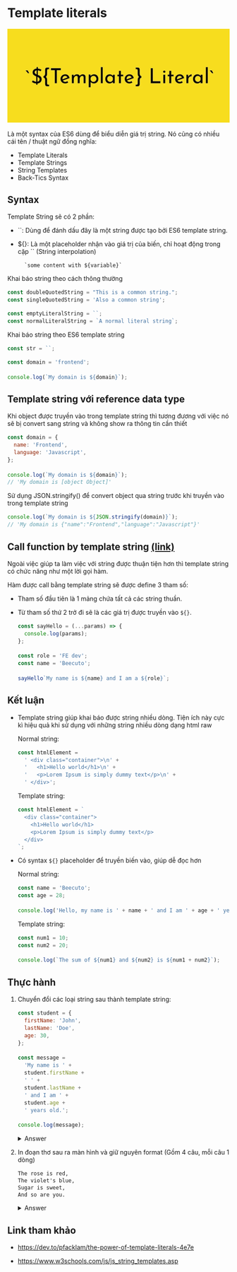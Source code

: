 # Template literals

![](../images/template-string-es6.webp)

Là một syntax của ES6 dùng để biểu diễn giá trị string. Nó cũng có nhiều cái tên / thuật ngữ đồng nghĩa:

- Template Literals
- Template Strings
- String Templates
- Back-Tics Syntax

## Syntax

Template String sẽ có 2 phần:

- ``: Dùng để đánh dấu đây là một string được tạo bởi ES6 template string.

- ${}: Là một placeholder nhận vào giá trị của biến, chỉ hoạt động trong cặp `` (String interpolation)

  ```
    `some content with ${variable}`
  ```

Khai báo string theo cách thông thường

```js
const doubleQuotedString = "This is a common string.";
const singleQuotedString = 'Also a common string';
```

```js
const emptyLiteralString = ``;
const normalLiteralString = `A normal literal string`;
```

Khai báo string theo ES6 template string

```js
const str = ``;
```

```js
const domain = 'frontend';

console.log(`My domain is ${domain}`);
```

## Template string với reference data type

Khi object được truyền vào trong template string thì tương đương với việc nó sẽ bị convert sang string và không show ra thông tin cần thiết

```js
const domain = {
  name: 'Frontend',
  language: 'Javascript',
};

console.log(`My domain is ${domain}`);
// 'My domain is [object Object]'
```

Sử dụng JSON.stringify() để convert object qua string trước khi truyền vào trong template string

```js
console.log(`My domain is ${JSON.stringify(domain)}`);
// 'My domain is {"name":"Frontend","language":"Javascript"}'
```

## Call function by template string [(link)](https://developer.mozilla.org/en-US/docs/Web/JavaScript/Reference/Template_literals)

Ngoài việc giúp ta làm việc với string được thuận tiện hơn thì template string có chức năng như một lời gọi hàm.

Hàm được call bằng template string sẽ được define 3 tham số:

- Tham số đầu tiên là 1 mảng chứa tất cả các string thuần.

- Từ tham số thứ 2 trở đi sẽ là các giá trị được truyền vào `${}`.

  ```js
  const sayHello = (...params) => {
    console.log(params);
  };

  const role = 'FE dev';
  const name = 'Beecuto';

  sayHello`My name is ${name} and I am a ${role}`;
  ```

## Kết luận

- Template string giúp khai báo được string nhiều dòng. Tiện ích này cực kì hiệu quả khi sử dụng với những string nhiều dòng dạng html raw

  Normal string:

  ```js
  const htmlElement =
    ' <div class="container">\n' +
    '   <h1>Hello world</h1>\n' +
    '   <p>Lorem Ipsum is simply dummy text</p>\n' +
    ' </div>';
  ```

  Template string:

  ```js
  const htmlElement = `
    <div class="container">
      <h1>Hello world</h1>
      <p>Lorem Ipsum is simply dummy text</p>
    </div>
  `;
  ```

- Có syntax `${}` placeholder để truyền biến vào, giúp dễ đọc hơn

  Normal string:

  ```js
  const name = 'Beecuto';
  const age = 28;

  console.log('Hello, my name is ' + name + ' and I am ' + age + ' years old.');
  ```

  Template string:

  ```js
  const num1 = 10;
  const num2 = 20;

  console.log(`The sum of ${num1} and ${num2} is ${num1 + num2}`);
  ```

## Thực hành

1. Chuyển đổi các loại string sau thành template string:

   ```js
   const student = {
     firstName: 'John',
     lastName: 'Doe',
     age: 30,
   };

   const message =
     'My name is ' +
     student.firstName +
     ' ' +
     student.lastName +
     ' and I am ' +
     student.age +
     ' years old.';

   console.log(message);
   ```

   <details>
     <summary>Answer</summary>

   ```js
   const message = `My name is ${firstName} ${lastName} and I am ${age} years old.`;
   ```

   </details>

2. In đoạn thơ sau ra màn hình và giữ nguyên format (Gồm 4 câu, mỗi câu 1 dòng)

   ```
   The rose is red,
   The violet's blue,
   Sugar is sweet,
   And so are you.
   ```

     <details>
     <summary>Answer</summary>

   ```js
   const poem = `
    The rose is red,
    The violet's blue,
    Sugar is sweet,
    And so are you.
   `;

   console.log(poem);
   ```

   </details>

## Link tham khảo

- https://dev.to/pfacklam/the-power-of-template-literals-4e7e

- https://www.w3schools.com/js/js_string_templates.asp
